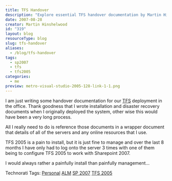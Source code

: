 ```yaml
---
title: TFS Handover
description: "Explore essential TFS handover documentation by Martin Hinshelwood, detailing installation tips and management insights for a smooth transition in your office."
date: 2007-08-28
creator: Martin Hinshelwood
id: "319"
layout: blog
resourceType: blog
slug: tfs-handover
aliases:
  - /blog/tfs-handover
tags:
  - sp2007
  - tfs
  - tfs2005
categories:
  - me
preview: metro-visual-studio-2005-128-link-1-1.png
---
```


I am just writing some handover documentation for our [TFS](http://msdn2.microsoft.com/en-us/teamsystem/aa718934.aspx "Team Foundation Server") deployment in the office. Thank goodness that I wrote installation and disaster recovery documents when I originally deployed the system, other wise this would have been a very long process.

All I really need to do is reference those documents in a wrapper document that details of all of the servers and any online resources that I use.

TFS 2005 is a pain to install, but it is just fine to manage and over the last 8 months I have only had to log onto the server 3 times with one of them being to configure TFS 2005 to work with Sharepoint 2007.

I would always rather a painfully install than painfully management...

Technorati Tags: [Personal](http://technorati.com/tags/Personal) [ALM](http://technorati.com/tags/ALM) [SP 2007](http://technorati.com/tags/SP+2007) [TFS 2005](http://technorati.com/tags/TFS+2005)

